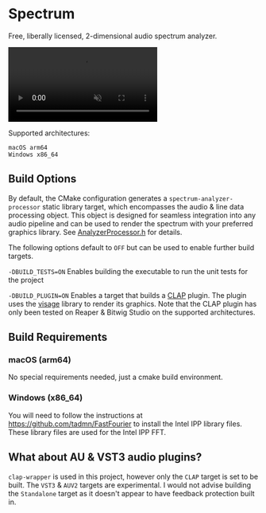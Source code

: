 # Spectrum
Free, liberally licensed, 2-dimensional audio spectrum analyzer.

<video
playsInline
muted
disablePictureInPicture
src="https://github.com/user-attachments/assets/b17704a0-27c9-4b15-a315-4ad742b80c49"
/>

Supported architectures:
```
macOS arm64
Windows x86_64
``` 

## Build Options
By default, the CMake configuration generates a `spectrum-analyzer-processor` static library target, which encompasses
the audio & line data processing object. This object is designed for seamless integration into any audio pipeline and
can be used to render the spectrum with your preferred graphics library. See
[AnalyzerProcessor.h](src/analyzer/AnalyzerProcessor.h) for details.

The following options default to `OFF` but can be used to enable further build targets.

`-DBUILD_TESTS=ON` Enables building the executable to run the unit tests for the project

`-DBUILD_PLUGIN=ON` Enables a target that builds a [CLAP](https://github.com/free-audio/clap) plugin. The plugin uses
the [visage](https://github.com/VitalAudio/visage) library to render its graphics. Note that the CLAP plugin has only been tested on Reaper & Bitwig
Studio on the supported architectures.

## Build Requirements
### macOS (arm64)
No special requirements needed, just a cmake build environment.

### Windows (x86_64)
You will need to follow the instructions at https://github.com/tadmn/FastFourier to install the Intel IPP library files.
These library files are used for the Intel IPP FFT.

## What about AU & VST3 audio plugins?
`clap-wrapper` is used in this project, however only the `CLAP` target is set to be built. The `VST3` & `AUV2`
targets are experimental. I would not advise building the `Standalone` target as it doesn't appear to have feedback
protection built in.
